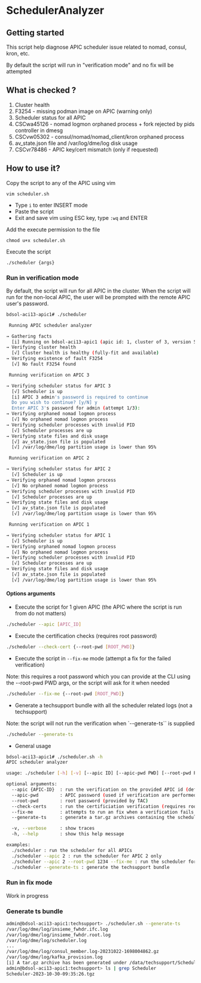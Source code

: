 # SchedulerAnalyzer

## Getting started

This script help diagnose APIC scheduler issue related to nomad, consul, kron, etc.

By default the script will run in "verification mode" and no fix will be attempted


## What is checked ?

1. Cluster health
2. F3254 - missing podman image on APIC (warning only)
3. Scheduler status for all APIC
4. CSCwa45126 - nomad logmon orphaned process + fork rejected by pids controller in dmesg
5. CSCvw05302 - consul/nomad/nomad_client/kron orphaned process
6. av_state.json file and /var/log/dme/log disk usage
7. CSCvr78486 - APIC key/cert mismatch (only if requested)

## How to use it?

Copy the script to any of the APIC using vim 

```
vim scheduler.sh
```

- Type `i` to enter INSERT mode
- Paste the script
- Exit and save vim using ESC key, type `:wq` and ENTER

Add the execute permission to the file

```
chmod u+x scheduler.sh
```

Execute the script 

```
./scheduler {args}
```



### Run in verification mode

By default, the script will run for all APIC in the cluster. When the script will run for the non-local APIC, the user will be prompted with the remote APIC user's password.

```sh
bdsol-aci13-apic1# ./scheduler

 Running APIC scheduler analyzer

→ Gathering facts
  [i] Running on bdsol-aci13-apic1 (apic id: 1, cluster of 3, version 5.2(8d))
→ Verifying cluster health
  [√] Cluster health is healthy (fully-fit and available)
→ Verifying existence of fault F3254
  [√] No fault F3254 found

 Running verification on APIC 3

→ Verifying scheduler status for APIC 3
  [√] Scheduler is up
  [i] APIC 3 admin's password is required to continue
  Do you wish to continue? [y/N] y
  Enter APIC 3's password for admin (attempt 1/3): 
→ Verifying orphaned nomad logmon process
  [√] No orphaned nomad logmon process
→ Verifying scheduler processes with invalid PID
  [√] Scheduler processes are up
→ Verifying state files and disk usage
  [√] av_state.json file is populated
  [√] /var/log/dme/log partition usage is lower than 95%

 Running verification on APIC 2

→ Verifying scheduler status for APIC 2
  [√] Scheduler is up
→ Verifying orphaned nomad logmon process
  [√] No orphaned nomad logmon process
→ Verifying scheduler processes with invalid PID
  [√] Scheduler processes are up
→ Verifying state files and disk usage
  [√] av_state.json file is populated
  [√] /var/log/dme/log partition usage is lower than 95%

 Running verification on APIC 1

→ Verifying scheduler status for APIC 1
  [√] Scheduler is up
→ Verifying orphaned nomad logmon process
  [√] No orphaned nomad logmon process
→ Verifying scheduler processes with invalid PID
  [√] Scheduler processes are up
→ Verifying state files and disk usage
  [√] av_state.json file is populated
  [√] /var/log/dme/log partition usage is lower than 95%

```

#### Options arguments

- Execute the script for 1 given APIC (the APIC where the script is run from do not matters)
```sh
./scheduler --apic [APIC_ID] 
```

- Execute the certification checks (requires root password)
```sh
./scheduler --check-cert {--root-pwd [ROOT_PWD]}
```

- Execute the script in `--fix-me` mode (attempt a fix for the failed verification) 

Note: this requires a root password which you can provide at the CLI using the --root-pwd PWD args, or the script will ask for it when needed
```sh
./scheduler --fix-me {--root-pwd [ROOT_PWD]}
```

- Generate a techsupport bundle with all the scheduler related logs (not a techsupport)

Note: the script will not run the verification when `--generate-ts`` is supplied
```sh
./scheduler --generate-ts
```

- General usage
```sh
bdsol-aci13-apic1# ./scheduler.sh -h
APIC scheduler analyzer

usage: ./scheduler [-h] [-v] [--apic ID] [--apic-pwd PWD] [--root-pwd PWD] [--fix-me] [--check-certs] | [--generate-ts]

optional arguments:
  --apic {APIC-ID}  : run the verification on the provided APIC id (default is all)
  --apic-pwd        : APIC password (used if verification are performed on remote APICs)
  --root-pwd        : root password (provided by TAC)
  --check-certs     : run the certificiation verification (requires root password)
  --fix-me          : attempts to run an fix when a verification fails
  --generate-ts     : generate a tar.gz archives containing the scheduler logs for TAC

  -v, --verbose     : show traces
  -h, --help        : show this help message

examples:
  ./scheduler : run the scheduler for all APICs
  ./scheduler --apic 2 : run the scheduler for APIC 2 only
  ./scheduler --apic 2 --root-pwd 1234 --fix-me : run the scheduler for APIC 2 and attemps fix
  ./scheduler --generate-ts : generate the techsupport bundle
```

### Run in fix mode

Work in progress

### Generate ts bundle

```bash
admin@bdsol-aci13-apic1:techsupport> ./scheduler.sh --generate-ts
/var/log/dme/log/insieme_fwhdr.ifc.log
/var/log/dme/log/insieme_fwhdr.root.log
/var/log/dme/log/scheduler.log
...
/var/log/dme/log/consul_member.log-20231022-1698004862.gz
/var/log/dme/log/kafka_provision.log
[i] A tar.gz archive has been generated under /data/techsupport/Scheduler-2023-10-30.tgz
admin@bdsol-aci13-apic1:techsupport> ls | grep Scheduler
Scheduler-2023-10-30-09:35:26.tgz
```
